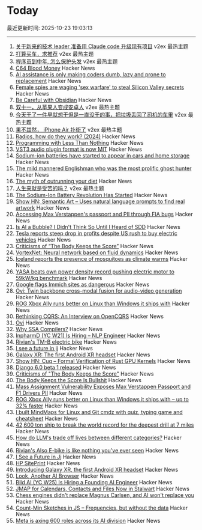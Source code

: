 # Today

最近更新时间: 2025-10-23 19:03:13

--- 
1. [关于新来的技术 leader 准备用 Claude code 升级现有项目](https://www.v2ex.com/t/1167789) v2ex 最热主题
2. [打算买车，求推荐](https://www.v2ex.com/t/1167766) v2ex 最热主题
3. [程序员到中年, 怎么保护头发](https://www.v2ex.com/t/1167744) v2ex 最热主题
4. [C64 Blood Money](https://lemmings.info/c64-blood-money/) Hacker News
5. [AI assistance is only making coders dumb, lazy and prone to replacement](https://news.ycombinator.com/item?id=45679307) Hacker News
6. [Female spies are waging 'sex warfare' to steal Silicon Valley secrets](https://www.thetimes.com/us/american-politics/article/silicon-valley-spy-china-russia-2v03676kl) Hacker News
7. [Be Careful with Obsidian](https://phong.bearblog.dev/be-careful-with-obsidian/) Hacker News
8. [双十一，从苹果人变成安卓人](https://www.v2ex.com/t/1167757) v2ex 最热主题
9. [今天干了一件早就想干但是一直没干的事，把垃圾丢回了司机的车里](https://www.v2ex.com/t/1167746) v2ex 最热主题
10. [果不其然， iPhone Air 扑街了](https://www.v2ex.com/t/1167722) v2ex 最热主题
11. [Radios, how do they work? (2024)](https://lcamtuf.substack.com/p/radios-how-do-they-work) Hacker News
12. [Programming with Less Than Nothing](https://joshmoody.org/blog/programming-with-less-than-nothing/) Hacker News
13. [VST3 audio plugin format is now MIT](https://forums.steinberg.net/t/vst-3-8-0-sdk-released/1011988) Hacker News
14. [Sodium-ion batteries have started to appear in cars and home storage](https://cleantechnica.com/2025/10/22/the-sodium-ion-battery-revolution-has-started/) Hacker News
15. [The mild mannered Englishman who was the most prolific ghost hunter](https://lithub.com/the-mild-mannered-englishman-who-was-the-worlds-most-prolific-ghost-hunter/) Hacker News
16. [The myth of outrunning your diet](https://williamjbarry.substack.com/p/the-myth-of-outrunning-your-diet) Hacker News
17. [人生来就是受苦的吗？](https://www.v2ex.com/t/1167741) v2ex 最热主题
18. [The Sodium-Ion Battery Revolution Has Started](https://cleantechnica.com/2025/10/22/the-sodium-ion-battery-revolution-has-started/) Hacker News
19. [Show HN: Semantic Art – Uses natural language prompts to find real artwork](https://www.semantic.art/) Hacker News
20. [Accessing Max Verstappen's passport and PII through FIA bugs](https://ian.sh/fia) Hacker News
21. [Is AI a Bubble? I Didn't Think So Until I Heard of SDD](https://hyperdev.matsuoka.com/p/is-ai-a-bubble-i-didnt-think-so-until) Hacker News
22. [Tesla reports steep drop in profits despite US rush to buy electric vehicles](https://www.theguardian.com/technology/2025/oct/22/tesla-earnings-report-latest-drop-profits) Hacker News
23. [Criticisms of “The Body Keeps the Score”](https://josepheverettwil.substack.com/p/the-body-keeps-the-score-is-bullshit) Hacker News
24. [VortexNet: Neural network based on fluid dynamics](https://github.com/samim23/vortexnet) Hacker News
25. [Iceland reports the presence of mosquitoes as climate warms](https://www.npr.org/2025/10/22/nx-s1-5582748/iceland-mosquitoes-first-time) Hacker News
26. [YASA beats own power density record pushing electric motor to 59kW/kg benchmark](https://yasa.com/news/yasa-smashes-own-unofficial-power-density-world-record-pushing-state-of-the-art-electric-motor-to-staggering-new-59kw-kg-benchmark/) Hacker News
27. [Google flags Immich sites as dangerous](https://immich.app/blog/google-flags-immich-as-dangerous) Hacker News
28. [Ovi: Twin backbone cross-modal fusion for audio-video generation](https://github.com/character-ai/Ovi) Hacker News
29. [ROG Xbox Ally runs better on Linux than Windows it ships with](https://www.tomshardware.com/video-games/handheld-gaming/rog-xbox-ally-runs-better-on-linux-than-the-windows-it-ships-with-new-test-shows-up-to-32-percent-higher-fps-with-more-stable-framerates-and-quicker-sleep-resume-times) Hacker News
30. [Rethinking CQRS: An Interview on OpenCQRS](https://docs.eventsourcingdb.io/blog/2025/10/23/rethinking-cqrs-an-interview-on-opencqrs/) Hacker News
31. [Ovi](https://github.com/character-ai/Ovi) Hacker News
32. [Why SSA Compilers?](https://mcyoung.xyz/2025/10/21/ssa-1/) Hacker News
33. [InpharmD (YC W21) Is Hiring – NLP Engineer](https://inpharmd.com/jobs/inpharmd-is-hiring-ai-ml-engineer) Hacker News
34. [Rivian's TM-B electric bike](https://www.theverge.com/news/804157/rivian-tm-b-electric-bike-price-specs-helmet-quad) Hacker News
35. [I see a future in jj](https://steveklabnik.com/writing/i-see-a-future-in-jj/) Hacker News
36. [Galaxy XR: The first Android XR headset](https://blog.google/products/android/samsung-galaxy-xr/) Hacker News
37. [Show HN: Cuq – Formal Verification of Rust GPU Kernels](https://github.com/neelsomani/cuq) Hacker News
38. [Django 6.0 beta 1 released](https://www.djangoproject.com/weblog/2025/oct/22/django-60-beta-released/) Hacker News
39. [Criticisms of "The Body Keeps the Score"](https://josepheverettwil.substack.com/p/the-body-keeps-the-score-is-bullshit) Hacker News
40. [The Body Keeps the Score Is Bullshit](https://josepheverettwil.substack.com/p/the-body-keeps-the-score-is-bullshit) Hacker News
41. [Mass Assignment Vulnerability Exposes Max Verstappen Passport and F1 Drivers PII](https://ian.sh/fia) Hacker News
42. [ROG Xbox Ally runs better on Linux than Windows it ships with – up to 32% faster](https://www.tomshardware.com/video-games/handheld-gaming/rog-xbox-ally-runs-better-on-linux-than-the-windows-it-ships-with-new-test-shows-up-to-32-percent-higher-fps-with-more-stable-framerates-and-quicker-sleep-resume-times) Hacker News
43. [I built MindMaps for Linux and Git cmdz with quiz, typing game and cheatsheet](https://mindmapsonline.com/maps_list) Hacker News
44. [42,600 ton ship to break the world record for the deepest drill at 7 miles](https://blog.bostonorganics.com/chinas-42600-ton-meng-xiang-aims-drill-7-miles-deep-breaking-records/) Hacker News
45. [How do LLM's trade off lives between different categories?](https://arctotherium.substack.com/p/llm-exchange-rates-updated) Hacker News
46. [Rivian's Also E-bike is like nothing you've ever seen](https://www.theverge.com/news/804157/rivian-tm-b-electric-bike-price-specs-helmet-quad) Hacker News
47. [I See a Future in Jj](https://steveklabnik.com/writing/i-see-a-future-in-jj/) Hacker News
48. [HP SitePrint](https://www.hp.com/us-en/printers/site-print/layout-robot.html) Hacker News
49. [Introducing Galaxy XR, the first Android XR headset](https://blog.google/products/android/samsung-galaxy-xr/) Hacker News
50. [Look, Another AI Browser](https://manuelmoreale.com/thoughts/look-another-ai-browser) Hacker News
51. [Bild AI (YC W25) Is Hiring a Founding AI Engineer](https://www.ycombinator.com/companies/bild-ai/jobs/m2ilR5L-founding-engineer-applied-ai) Hacker News
52. [JMAP for Calendars, Contacts and Files Now in Stalwart](https://stalw.art/blog/jmap-collaboration/) Hacker News
53. [Chess engines didn't replace Magnus Carlsen, and AI won't replace you](https://coding-with-ai.dev/posts/use-ai-like-magnus-carlsen/) Hacker News
54. [Count-Min Sketches in JS – Frequencies, but without the data](https://www.instantdb.com/essays/count_min_sketch) Hacker News
55. [Meta is axing 600 roles across its AI division](https://www.theverge.com/news/804253/meta-ai-research-layoffs-fair-superintelligence) Hacker News
